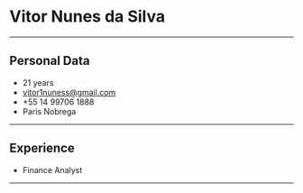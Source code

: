 # Vitor Nunes da Silva

---


## Personal Data

- 21 years
- vitor1nuness@gmail.com
- +55 14 99706 1888
- Paris Nobrega

---

## Experience

- Finance Analyst

---

